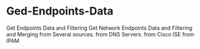 # Ged-Endpoints-Data
Get Endpoints Data and Filtering
Get Network Endpoints Data and Filtering and Merging from Several sources.
 from DNS Servers.
 from Cisco ISE
 from IPAM
